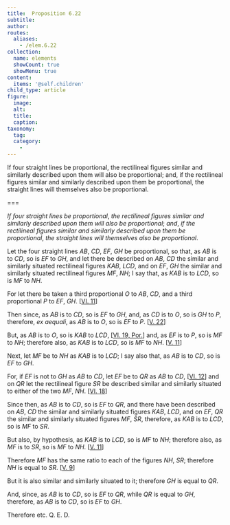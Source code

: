 ```yaml
---
title:  Proposition 6.22
subtitle: 
author:
routes:
  aliases:
    - /elem.6.22
collection:
  name: elements
  showCount: true
  showMenu: true
content:
  items: '@self.children'
child_type: article
figure:
  image:
  alt:
  title:
  caption:
taxonomy:
  tag:
  category:
    - 
---
```


<p><emph>If four straight lines be proportional</emph>, <emph>the rectilineal figures similar and similarly described upon them will also be proportional</emph>; <emph>and</emph>, <emph>if the rectilineal figures similar and similarly described upon them be proportional</emph>, <emph>the straight lines will themselves also be proportional</emph>. </p>

===

<p><em>If four straight lines be proportional</em>, <em>the rectilineal figures similar and similarly described upon them will also be proportional</em>; <em>and</em>, <em>if the rectilineal figures similar and similarly described upon them be proportional</em>, <em>the straight lines will themselves also be proportional</em>. </p>

<p>Let the four straight lines <em>AB</em>, <em>CD</em>, <em>EF</em>, <em>GH</em> be proportional, so that, as <em>AB</em> is to <em>CD</em>, so is <em>EF</em> to <em>GH</em>, and let there be described on <em>AB</em>, <em>CD</em> the similar and similarly situated rectilineal figures <em>KAB</em>, <em>LCD</em>, and on <em>EF</em>, <em>GH</em> the similar and similarly situated rectilineal figures <em>MF</em>, <em>NH</em>; I say that, as <em>KAB</em> is to <em>LCD</em>, so is <em>MF</em> to <em>NH</em>. </p>

<p>For let there be taken a third proportional <em>O</em> to <em>AB</em>, <em>CD</em>, and a third proportional <em>P</em> to <em>EF</em>, <em>GH</em>. [<a href="/elem.6.11">VI. 11</a>] <pb n="241"/></p>

<p>Then since, as <em>AB</em> is to <em>CD</em>, so is <em>EF</em> to <em>GH</em>, <span class="center">and, as <em>CD</em> is to <em>O</em>, so is <em>GH</em> to <em>P</em>,</span> therefore, <em>ex aequali</em>, as <em>AB</em> is to <em>O</em>, so is <em>EF</em> to <em>P</em>. [<a href="/elem.5.22">V. 22</a>] </p>

<p>But, as <em>AB</em> is to <em>O</em>, so is <em>KAB</em> to <em>LCD</em>, [<a href="/elem.6.19.p.1">VI. 19, Por.</a>] <span class="center">and, as <em>EF</em> is to <em>P</em>, so is <em>MF</em> to <em>NH</em>;</span> therefore also, as <em>KAB</em> is to <em>LCD</em>, so is <em>MF</em> to <em>NH</em>. [<a href="/elem.5.11">V. 11</a>] 
      </p>

<p>Next, let <em>MF</em> be to <em>NH</em> as <em>KAB</em> is to <em>LCD</em>; I say also that, as <em>AB</em> is to <em>CD</em>, so is <em>EF</em> to <em>GH</em>. </p>

<p>For, if <em>EF</em> is not to <em>GH</em> as <em>AB</em> to <em>CD</em>, <span class="center">let <em>EF</em> be to <em>QR</em> as <em>AB</em> to <em>CD</em>, [<a href="/elem.6.12">VI. 12</a>]</span> and on <em>QR</em> let the rectilineal figure <em>SR</em> be described similar and similarly situated to either of the two <em>MF</em>, <em>NH</em>. [<a href="/elem.6.18">VI. 18</a>] </p>

<p>Since then, as <em>AB</em> is to <em>CD</em>, so is <em>EF</em> to <em>QR</em>, and there have been described on <em>AB</em>, <em>CD</em> the similar and similarly situated figures <em>KAB</em>, <em>LCD</em>, and on <em>EF</em>, <em>QR</em> the similar and similarly situated figures <em>MF</em>, <em>SR</em>, therefore, as <em>KAB</em> is to <em>LCD</em>, so is <em>MF</em> to <em>SR</em>. </p>

<p>But also, by hypothesis, <span class="center">as <em>KAB</em> is to <em>LCD</em>, so is <em>MF</em> to <em>NH</em>; therefore also, as <em>MF</em> is to <em>SR</em>, so is <em>MF</em> to <em>NH</em>. [<a href="/elem.5.11">V. 11</a>]</span>
      </p>

<p>Therefore <em>MF</em> has the same ratio to each of the figures <em>NH</em>, <em>SR</em>; <span class="center">therefore <em>NH</em> is equal to <em>SR</em>. [<a href="/elem.5.9">V. 9</a>]</span>
      </p>

<p>But it is also similar and similarly situated to it; <span class="center">therefore <em>GH</em> is equal to <em>QR</em>.</span>
       <pb n="242"/></p>

<p>And, since, as <em>AB</em> is to <em>CD</em>, so is <em>EF</em> to <em>QR</em>, while <em>QR</em> is equal to <em>GH</em>, therefore, as <em>AB</em> is to <em>CD</em>, so is <em>EF</em> to <em>GH</em>. </p>

<p>Therefore etc. Q. E. D.</p>
